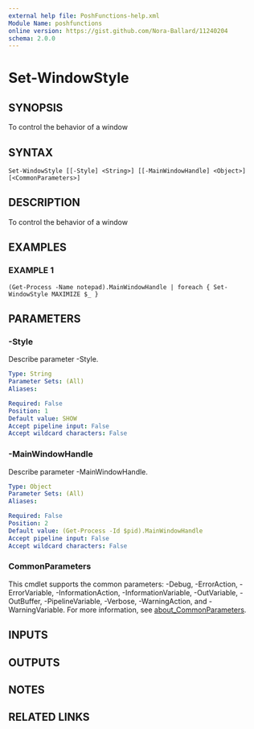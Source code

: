 ```yaml
---
external help file: PoshFunctions-help.xml
Module Name: poshfunctions
online version: https://gist.github.com/Nora-Ballard/11240204
schema: 2.0.0
---
```


# Set-WindowStyle

## SYNOPSIS
To control the behavior of a window

## SYNTAX

```
Set-WindowStyle [[-Style] <String>] [[-MainWindowHandle] <Object>] [<CommonParameters>]
```

## DESCRIPTION
To control the behavior of a window

## EXAMPLES

### EXAMPLE 1
```
(Get-Process -Name notepad).MainWindowHandle | foreach { Set-WindowStyle MAXIMIZE $_ }
```

## PARAMETERS

### -Style
Describe parameter -Style.

```yaml
Type: String
Parameter Sets: (All)
Aliases:

Required: False
Position: 1
Default value: SHOW
Accept pipeline input: False
Accept wildcard characters: False
```

### -MainWindowHandle
Describe parameter -MainWindowHandle.

```yaml
Type: Object
Parameter Sets: (All)
Aliases:

Required: False
Position: 2
Default value: (Get-Process -Id $pid).MainWindowHandle
Accept pipeline input: False
Accept wildcard characters: False
```

### CommonParameters
This cmdlet supports the common parameters: -Debug, -ErrorAction, -ErrorVariable, -InformationAction, -InformationVariable, -OutVariable, -OutBuffer, -PipelineVariable, -Verbose, -WarningAction, and -WarningVariable. For more information, see [about_CommonParameters](http://go.microsoft.com/fwlink/?LinkID=113216).

## INPUTS

## OUTPUTS

## NOTES

## RELATED LINKS
